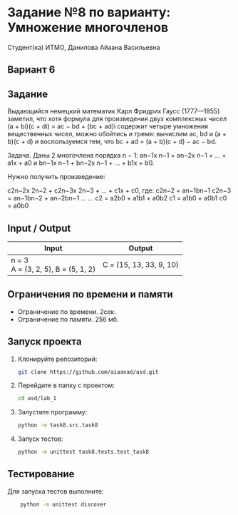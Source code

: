 # Задание №8 по варианту:  Умножение многочленов
Студент(ка) ИТМО, Данилова Айаана Васильевна

## Вариант 6

## Задание 
Выдающийся немецкий математик Карл Фридрих Гаусс (1777––1855) заметил,
что хотя формула для произведения двух комплексных чисел (a + bi)(c + di) =
ac − bd + (bc + ad)i содержит четыре умножения вещественных чисел, можно
обойтись и тремя: вычислим ac, bd и (a + b)(c + d) и воспользуемся тем, что
bc + ad = (a + b)(c + d) − ac − bd.

Задача. Даны 2 многочлена порядка n − 1: an−1x
n−1 + an−2x
n−1 + ... +
a1x + a0 и bn−1x
n−1 + bn−2x
n−1 + ... + b1x + b0. 

Нужно получить произведение:

c2n−2x
2n−2 + c2n−3x
2n−3 + ... + c1x + c0, где:
c2n−2 = an−1bn−1
c2n−3 = an−1bn−2 + an−2bn−1
... ...
c2 = a2b0 + a1b1 + a0b2
c1 = a1b0 + a0b1
c0 = a0b0

## Input / Output 

| Input                                   | Output                  |
|-----------------------------------------|-------------------------|
| n = 3<br/> A = (3, 2, 5), B = (5, 1, 2) | C = (15, 13, 33, 9, 10) | |        |

## Ограничения по времени и памяти

- Ограничение по времени. 2сек.
- Ограничение по памяти. 256 мб.


## Запуск проекта
1. Клонируйте репозиторий:
   ```bash
   git clone https://github.com/aiaanad/asd.git
   ```
2. Перейдите в папку с проектом:
   ```bash
   cd asd/lab_1
   ```
3. Запустите программу:
   ```bash
   python -m task8.src.task8 
   ```

4. Запуск тестов:
   ```bash
   python -m unittest task8.tests.test_task8
   ```


## Тестирование
Для запуска тестов выполните:
```bash
    python -m unittest discover
```
